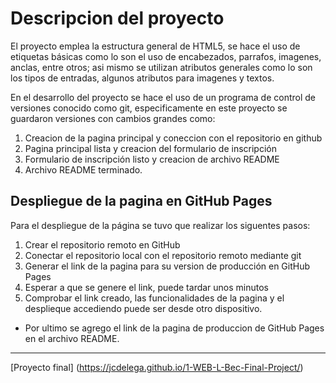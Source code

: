 # Descripcion del proyecto
El proyecto emplea la estructura general de HTML5, se hace el uso de etiquetas básicas como lo son el uso de encabezados, parrafos, imagenes, anclas, entre otros; asi mismo se utilizan atributos generales como lo son los tipos de entradas, algunos atributos para imagenes y textos.

En el desarrollo del proyecto se hace el uso de un programa de control de versiones conocido como git, especificamente en este proyecto se guardaron versiones con cambios grandes como:

1. Creacion de la pagina principal y coneccion con el repositorio en github
2. Pagina principal lista y creacion del formulario de inscripción
3. Formulario de inscripción listo y creacion de archivo README
4. Archivo README terminado.

## Despliegue de la pagina en GitHub Pages 

Para el despliegue de la página se tuvo que realizar los siguentes pasos:

1. Crear el repositorio remoto en GitHub
2. Conectar el repositorio local con el repositorio remoto mediante git
3. Generar el link de la pagina para su version de producción en GitHub Pages
4. Esperar a que se genere el link, puede tardar unos minutos
5. Comprobar el link creado, las funcionalidades de la pagina y el desplieque accediendo puede ser desde otro dispositivo.

* Por ultimo se agrego el link de la pagina de produccion de GitHub Pages en el archivo README.
***
[Proyecto final] (https://jcdelega.github.io/1-WEB-L-Bec-Final-Project/)

